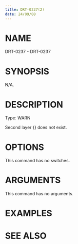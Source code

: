 ```yaml
---
title: DRT-0237(2)
date: 24/09/08
---
```


# NAME

DRT-0237 - DRT-0237

# SYNOPSIS

N/A.

# DESCRIPTION

Type: WARN

Second layer {} does not exist.

# OPTIONS

This command has no switches.

# ARGUMENTS

This command has no arguments.

# EXAMPLES

# SEE ALSO

